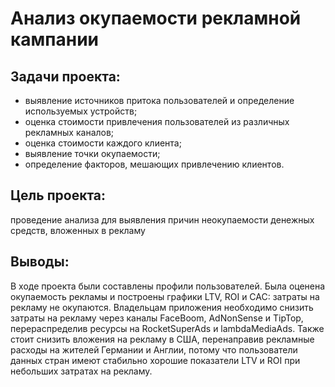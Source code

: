 # Анализ окупаемости рекламной кампании
## Задачи проекта:
* выявление источников притока пользователей и определение используемых устройств;
* оценка стоимости привлечения пользователей из различных рекламных каналов;
* оценка стоимости каждого клиента;
* выявление точки окупаемости;
* определение факторов, мешающих привлечению клиентов.
## Цель проекта: 
проведение анализа для выявления причин неокупаемости денежных средств, вложенных в рекламу 
## Выводы:
В ходе проекта были составлены профили пользователей. Была оценена окупаемость рекламы и построены графики LTV, ROI и CAC: затраты на рекламу не окупаются. 
Владельцам приложения необходимо снизить затраты на рекламу через каналы FaceBoom, AdNonSense и TipTop, перераспределив ресурсы на RocketSuperAds и lambdaMediaAds. Также стоит снизить вложения на рекламу в США, перенаправив рекламные расходы на жителей Германии и Англии, потому что пользователи данных стран имеют стабильно хорошие показатели LTV и ROI при небольших затратах на рекламу.
